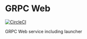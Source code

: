 # GRPC Web

[![CircleCI](https://circleci.com/gh/Elojah/grpcweb/tree/master.svg?style=svg)](https://circleci.com/gh/Elojah/grpcweb/tree/master)

GRPC Web service including launcher
